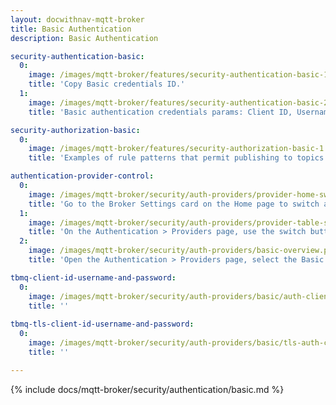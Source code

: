 ```yaml
---
layout: docwithnav-mqtt-broker
title: Basic Authentication
description: Basic Authentication

security-authentication-basic:
  0:
    image: /images/mqtt-broker/features/security-authentication-basic-1.png
    title: 'Copy Basic credentials ID.'
  1:
    image: /images/mqtt-broker/features/security-authentication-basic-2.png
    title: 'Basic authentication credentials params: Client ID, Username and Password.'

security-authorization-basic:
  0:
    image: /images/mqtt-broker/features/security-authorization-basic-1.png
    title: 'Examples of rule patterns that permit publishing to topics starting with "country/" and subscribing to topics starting with "city/".'

authentication-provider-control:
  0:
    image: /images/mqtt-broker/security/auth-providers/provider-home-switch.png
    title: 'Go to the Broker Settings card on the Home page to switch authentication providers.'
  1:
    image: /images/mqtt-broker/security/auth-providers/provider-table-switch.png
    title: 'On the Authentication > Providers page, use the switch button in the table’s right column to enable or disable providers.'
  2:
    image: /images/mqtt-broker/security/auth-providers/basic-overview.png
    title: 'Open the Authentication > Providers page, select the Basic row, and click the "Edit" button to configure the provider.'

tbmq-client-id-username-and-password:
  0:
    image: /images/mqtt-broker/security/auth-providers/basic/auth-client-id-username-and-password.png
    title: ''
    
tbmq-tls-client-id-username-and-password:
  0:
    image: /images/mqtt-broker/security/auth-providers/basic/tls-auth-client-id-username-and-password.png
    title: ''

---
```


{% include docs/mqtt-broker/security/authentication/basic.md %}
